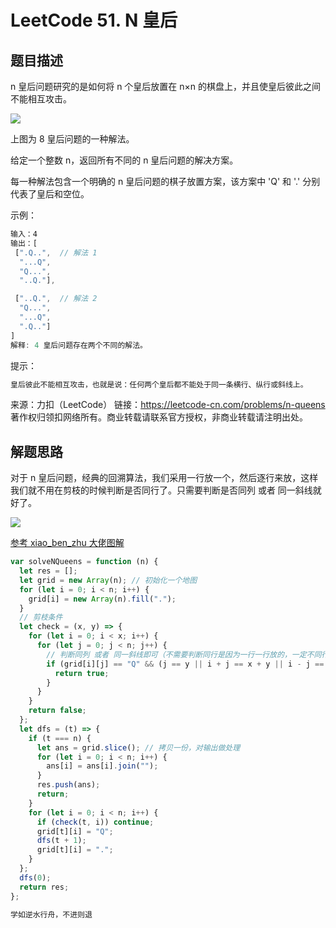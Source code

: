 # LeetCode 51. N 皇后

## 题目描述

n 皇后问题研究的是如何将 n 个皇后放置在 n×n 的棋盘上，并且使皇后彼此之间不能相互攻击。

![](https://img-blog.csdnimg.cn/2020091821462735.png#pic_center)

上图为 8 皇后问题的一种解法。

给定一个整数 n，返回所有不同的 n 皇后问题的解决方案。

每一种解法包含一个明确的 n 皇后问题的棋子放置方案，该方案中 'Q' 和 '.' 分别代表了皇后和空位。

示例：

```javascript
输入：4
输出：[
 [".Q..",  // 解法 1
  "...Q",
  "Q...",
  "..Q."],

 ["..Q.",  // 解法 2
  "Q...",
  "...Q",
  ".Q.."]
]
解释: 4 皇后问题存在两个不同的解法。
```

提示：

```javascript
皇后彼此不能相互攻击，也就是说：任何两个皇后都不能处于同一条横行、纵行或斜线上。
```

来源：力扣（LeetCode）
链接：https://leetcode-cn.com/problems/n-queens
著作权归领扣网络所有。商业转载请联系官方授权，非商业转载请注明出处。

## 解题思路

对于 n 皇后问题，经典的回溯算法，我们采用一行放一个，然后逐行来放，这样我们就不用在剪枝的时候判断是否同行了。只需要判断是否同列 或者 同一斜线就好了。

![](https://img-blog.csdnimg.cn/20200918225658496.png?x-oss-process=image/watermark,type_ZmFuZ3poZW5naGVpdGk,shadow_10,text_aHR0cHM6Ly9ibG9nLmNzZG4ubmV0L3dlaXhpbl80MjQyOTcxOA==,size_16,color_FFFFFF,t_70#pic_center)

<a href="https://leetcode-cn.com/problems/n-queens/solution/shou-hua-tu-jie-cong-jing-dian-de-nhuang-hou-wen-t/">参考 xiao_ben_zhu 大佬图解</a>

```javascript
var solveNQueens = function (n) {
  let res = [];
  let grid = new Array(n); // 初始化一个地图
  for (let i = 0; i < n; i++) {
    grid[i] = new Array(n).fill(".");
  }
  // 剪枝条件
  let check = (x, y) => {
    for (let i = 0; i < x; i++) {
      for (let j = 0; j < n; j++) {
        // 判断同列 或者 同一斜线即可（不需要判断同行是因为一行一行放的，一定不同行）
        if (grid[i][j] == "Q" && (j == y || i + j == x + y || i - j == x - y)) {
          return true;
        }
      }
    }
    return false;
  };
  let dfs = (t) => {
    if (t === n) {
      let ans = grid.slice(); // 拷贝一份，对输出做处理
      for (let i = 0; i < n; i++) {
        ans[i] = ans[i].join("");
      }
      res.push(ans);
      return;
    }
    for (let i = 0; i < n; i++) {
      if (check(t, i)) continue;
      grid[t][i] = "Q";
      dfs(t + 1);
      grid[t][i] = ".";
    }
  };
  dfs(0);
  return res;
};
```

```javascript
学如逆水行舟，不进则退
```
